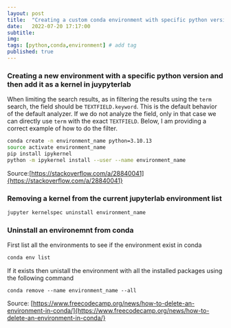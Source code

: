 ```yaml
---
layout: post
title:  "Creating a custom conda environment with specific python version"
date:   2022-07-20 17:17:00
subtitle: 
img:
tags: [python,conda,environment] # add tag
published: true
---
```

### Creating a new environment with a specific python version and then add it as a kernel in juypyterlab

When limiting the search results, as in filtering the results using the `term` search, the field should be `TEXTFIELD.keyword`. This is the default behavior of the default analyzer. If we do not analyze the field, only in that case we can directly use `term` with the exact `TEXTFIELD`. Below, I am providing a correct example of how to do the filter.
```bash
conda create -n environment_name python=3.10.13
source activate environment_name
pip install ipykernel
python -m ipykernel install --user --name environment_name
```
Source:[https://stackoverflow.com/a/28840041]{https://stackoverflow.com/a/28840041}

### Removing a kernel from the current jupyterlab environment list
```bash
jupyter kernelspec uninstall environment_name
```

### Uninstall an environemnt from conda
First list all the environments to see if the environment exist in conda
```bash
conda env list
```
If it exists then unistall the environment with all the installed packages using the following command
```
conda remove --name environment_name --all
```
Source: [https://www.freecodecamp.org/news/how-to-delete-an-environment-in-conda/]{https://www.freecodecamp.org/news/how-to-delete-an-environment-in-conda/}

